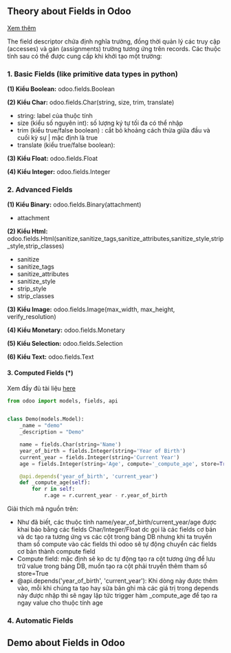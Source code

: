 ## Theory about Fields in Odoo

[Xem thêm](https://www.odoo.com/documentation/14.0/developer/reference/addons/orm.html#fields)

The field descriptor chứa định nghĩa trường, đồng thời quản lý các truy cập (accesses) và gán (assignments) trường tương
ứng trên records. Các thuộc tính sau có thể được cung cấp khi khởi tạo một trường:

### 1. Basic Fields (like primitive data types in python)

**(1) Kiểu Boolean:** odoo.fields.Boolean

**(2) Kiểu Char:** odoo.fields.Char(string, size, trim, translate)

- string: label của thuộc tính
- size (kiểu số nguyên int): số lượng ký tự tối đa có thể nhập
- trim (kiểu true/false boolean) : cắt bỏ khoảng cách thừa giữa đầu và cuối kỳ sự | mặc định là true
- translate (kiểu true/false boolean):

**(3) Kiểu Float:** odoo.fields.Float

**(4) Kiểu Integer:** odoo.fields.Integer

### 2. Advanced Fields

**(1) Kiểu Binary:** odoo.fields.Binary(attachment)

- attachment

**(2) Kiểu Html:** odoo.fields.Html(sanitize,sanitize_tags,sanitize_attributes,sanitize_style,strip_style,strip_classes)

- sanitize
- sanitize_tags
- sanitize_attributes
- sanitize_style
- strip_style
- strip_classes

**(3) Kiểu Image:** odoo.fields.Image(max_width, max_height, verify_resolution)

**(4) Kiểu Monetary:** odoo.fields.Monetary

**(5) Kiểu Selection:** odoo.fields.Selection

**(6) Kiểu Text:** odoo.fields.Text

#### 3. Computed Fields (*)

Xem đầy đủ tài liệu [here](https://www.odoo.com/documentation/14.0/developer/reference/addons/orm.html#computed-fields)

```python
from odoo import models, fields, api


class Demo(models.Model):
    _name = "demo"
    _description = "Demo"

    name = fields.Char(string='Name')
    year_of_birth = fields.Integer(string='Year of Birth')
    current_year = fields.Integer(string='Current Year')
    age = fields.Integer(string='Age', compute='_compute_age', store=True)

    @api.depends('year_of_birth', 'current_year')
    def _compute_age(self):
        for r in self:
            r.age = r.current_year - r.year_of_birth
```

Giải thích mã nguồn trên:

- Như đã biết, các thuộc tính name/year_of_birth/current_year/age được khai báo bằng các fields Char/Integer/Float dc
  gọi là các fields cơ bản và dc tạo ra tương ứng vs các cột trong bảng DB nhưng khi ta truyền tham số compute vào các
  fields thì odoo sẽ tự động chuyển các fields cơ bản thành compute field
- Compute field: mặc định sẽ ko dc tự động tạo ra cột tương ứng để lưu trữ value trong bảng DB, muốn tạo ra cột phải
  truyền thêm tham số store=True
- @api.depends('year_of_birth', 'current_year'): Khi dòng này được thêm vào, mỗi khi chúng ta tạo hay sửa bản ghi mà các
  giá trị trong depends này được nhập thì sẽ ngay lập tức trigger hàm _compute_age để tạo ra ngay value cho thuộc tính
  age

### 4. Automatic Fields

## Demo about Fields in Odoo

```python

```
